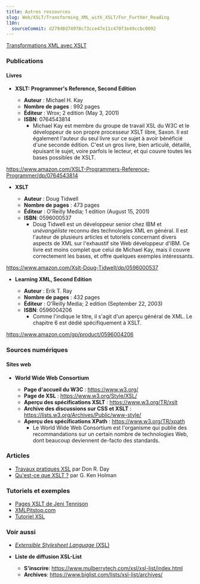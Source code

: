 ```yaml
---
title: Autres ressources
slug: Web/XSLT/Transforming_XML_with_XSLT/For_Further_Reading
l10n:
  sourceCommit: d279d8d74978c73cce47e11c470f3e49ccbc0092
---
```


[Transformations XML avec XSLT](/fr/docs/Web/XSLT/Transforming_XML_with_XSLT)

### Publications

#### Livres

- **XSLT: Programmer's Reference, Second Edition**

  - **Auteur**&nbsp;: Michael H. Kay
  - **Nombre de pages**&nbsp;: 992 pages
  - **Éditeur**&nbsp;: Wrox; 2 edition (May 3, 2001)
  - **ISBN**: 0764543814
    - Michael Kay est membre du groupe de travail XSL du W3C et le développeur de son propre processeur XSLT libre,
    Saxon. Il est également l'auteur du seul livre sur ce sujet à avoir bénéficié d'une seconde édition. C'est un
    gros livre, bien articulé, détaillé, épuisant le sujet, voire parfois le lecteur, et qui couvre toutes les bases
    possibles de XSLT.

<https://www.amazon.com/XSLT-Programmers-Reference-Programmer/dp/0764543814>

- **XSLT**

  - **Auteur**&nbsp;: Doug Tidwell
  - **Nombre de pages**&nbsp;: 473 pages
  - **Éditeur**&nbsp;: O'Reilly Media; 1 edition (August 15, 2001)
  - **ISBN**: 0596000537
    - Doug Tidwell est un développeur senior chez IBM et un*évangéliste* reconnu des technologies XML en
    général. Il est l'auteur de plusieurs articles et tutoriels concernant divers aspects de XML sur l'exhaustif
    site Web développeur d'IBM. Ce livre est moins complet que celui de Michael Kay, mais il couvre correctement les
    bases, et offre quelques exemples intéressants.

<https://www.amazon.com/Xslt-Doug-Tidwell/dp/0596000537>

- **Learning XML, Second Edition**

  - **Auteur**&nbsp;: Erik T. Ray
  - **Nombre de pages**&nbsp;: 432 pages
  - **Éditeur**&nbsp;: O'Reilly Media; 2 edition (September 22, 2003)
  - **ISBN**: 0596004206
    - Comme l'indique le titre, il s'agit d'un aperçu général de XML. Le chapitre 6 est dédié spécifiquement à XSLT.

<https://www.amazon.com/gp/product/0596004206>

### Sources numériques

#### Sites web

- **World Wide Web Consortium**

  - **Page d'accueil du W3C**&nbsp;: <https://www.w3.org/>
  - **Page de XSL**&nbsp;: <https://www.w3.org/Style/XSL/>
  - **Aperçu des spécifications XSLT**&nbsp;: <https://www.w3.org/TR/xslt>
  - **Archive des discussions sur CSS et XSLT**&nbsp;: <https://lists.w3.org/Archives/Public/www-style/>
  - **Aperçu des spécifications XPath**&nbsp;: <https://www.w3.org/TR/xpath>
    - Le World Wide Web Consortium est l'organisme qui publie des recommandations sur un certain nombre de technologies Web, dont beaucoup deviennent de-facto des standards.

### Articles

- [Travaux pratiques XSL](https://www.ibm.com/developerworks/library/x-hands-on-xsl/) par Don R. Day
- [Qu'est-ce que XSLT&nbsp;?](https://www.xml.com/pub/a/2000/08/holman/index.html) par G. Ken Holman

### Tutoriels et exemples

- [Pages XSLT de Jeni Tennison](https://www.jenitennison.com/xslt/)
- [XMLPitstop.com](https://web.archive.org/web/20211209064736/https://www.xmlpitstop.com/default_datatype_SSC.html)
- [Tutoriel XSL](https://nwalsh.com/docs/tutorials/xsl/)

### Voir aussi

- [<i lang="en">Extensible Stylesheet Language</i> (XSL)](http://xml.coverpages.org/xsl.html)
- **Liste de diffusion XSL-List**

  - **S'inscrire**: <https://www.mulberrytech.com/xsl/xsl-list/index.html>
  - **Archives**: <https://www.biglist.com/lists/xsl-list/archives/>
